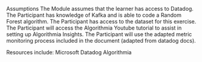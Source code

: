 Assumptions
The Module assumes that the learner has access to Datadog. 
The Participant has knowledge of Kafka and is able to code a Random Forest algorithm.
The Participant has access to the dataset for this exercise.
The Participant will access the Algorithmia Youtube tutorial to assist in setting up Algorithmia Insights. 
The Participant will use the adapted metric monitoring process included in the document (adapted from datadog docs).

Resources include:
Microsoft
Datadog
Algorithmia
